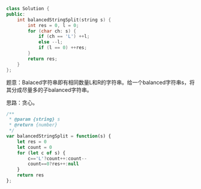 ```CPP
class Solution {
public:
    int balancedStringSplit(string s) {
        int res = 0, l = 0;
        for (char ch: s) {
            if (ch == 'L') ++l;
            else --l;
            if (l == 0) ++res;
        }
        return res;
    }
};
```

题意：Balaced字符串即有相同数量L和R的字符串。给一个balanced字符串s，将其分成尽量多的子balanced字符串。

思路：贪心。

```javascript
/**
 * @param {string} s
 * @return {number}
 */
var balancedStringSplit = function(s) {
    let res = 0
    let count = 0
    for (let c of s) {
        c=='L'?count++:count--
        count==0?res++:null
    }
    return res
};
```

